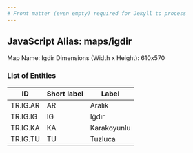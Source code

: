 ```yaml
---
# Front matter (even empty) required for Jekyll to process
---
```


## JavaScript Alias: maps/igdir

Map Name: Igdir
Dimensions (Width x Height): 610x570





### List of Entities

ID | Short label | Label
---|---|---|
TR.IG.AR | AR | Aralık
TR.IG.IG | IG | Iğdır
TR.IG.KA | KA | Karakoyunlu
TR.IG.TU | TU | Tuzluca